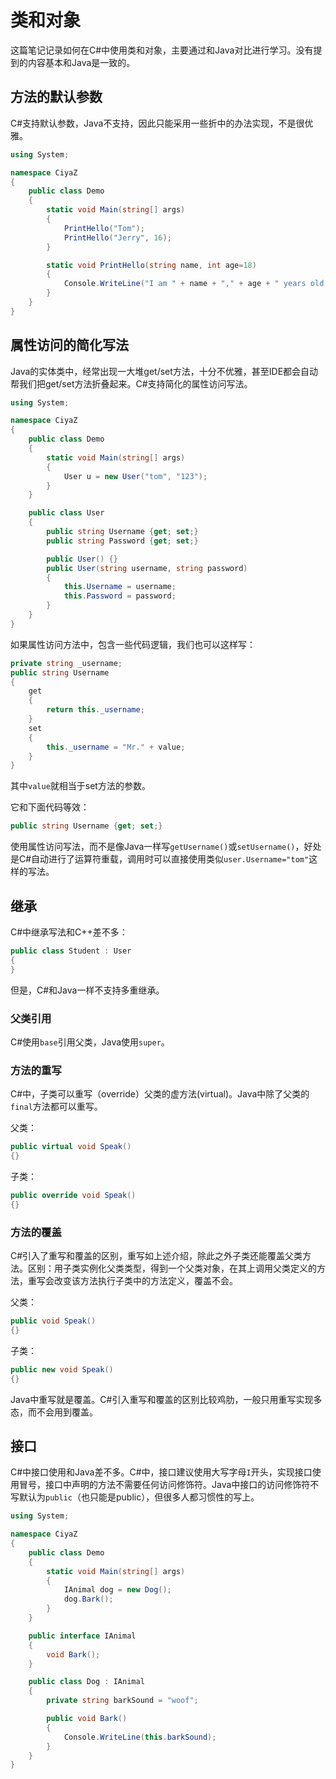 # 类和对象

这篇笔记记录如何在C#中使用类和对象，主要通过和Java对比进行学习。没有提到的内容基本和Java是一致的。

## 方法的默认参数

C#支持默认参数，Java不支持，因此只能采用一些折中的办法实现，不是很优雅。

```csharp
using System;

namespace CiyaZ
{
    public class Demo
    {
        static void Main(string[] args)
        {
            PrintHello("Tom");
            PrintHello("Jerry", 16);
        }

        static void PrintHello(string name, int age=18)
        {
            Console.WriteLine("I am " + name + "," + age + " years old.");
        }
    }
}
```

## 属性访问的简化写法

Java的实体类中，经常出现一大堆get/set方法，十分不优雅，甚至IDE都会自动帮我们把get/set方法折叠起来。C#支持简化的属性访问写法。

```csharp
using System;

namespace CiyaZ
{
    public class Demo
    {
        static void Main(string[] args)
        {
            User u = new User("tom", "123");
        }
    }

    public class User
    {
        public string Username {get; set;}
        public string Password {get; set;}

        public User() {}
        public User(string username, string password)
        {
            this.Username = username;
            this.Password = password;
        }
    }
}
```

如果属性访问方法中，包含一些代码逻辑，我们也可以这样写：

```csharp
private string _username;
public string Username
{
    get
    {
        return this._username;
    }
    set
    {
        this._username = "Mr." + value;
    }
}
```

其中`value`就相当于set方法的参数。

它和下面代码等效：
```csharp
public string Username {get; set;}
```

使用属性访问写法，而不是像Java一样写`getUsername()`或`setUsername()`，好处是C#自动进行了运算符重载，调用时可以直接使用类似`user.Username="tom"`这样的写法。

## 继承

C#中继承写法和C++差不多：

```csharp
public class Student : User
{
}
```

但是，C#和Java一样不支持多重继承。

### 父类引用

C#使用`base`引用父类，Java使用`super`。

### 方法的重写

C#中，子类可以重写（override）父类的虚方法(virtual)。Java中除了父类的`final`方法都可以重写。

父类：
```csharp
public virtual void Speak()
{}
```

子类：
```csharp
public override void Speak()
{}
```

### 方法的覆盖

C#引入了重写和覆盖的区别，重写如上述介绍，除此之外子类还能覆盖父类方法。区别：用子类实例化父类类型，得到一个父类对象，在其上调用父类定义的方法，重写会改变该方法执行子类中的方法定义，覆盖不会。

父类：
```csharp
public void Speak()
{}
```

子类：
```csharp
public new void Speak()
{}
```

Java中重写就是覆盖。C#引入重写和覆盖的区别比较鸡肋，一般只用重写实现多态，而不会用到覆盖。

## 接口

C#中接口使用和Java差不多。C#中，接口建议使用大写字母`I`开头，实现接口使用冒号，接口中声明的方法不需要任何访问修饰符。Java中接口的访问修饰符不写默认为`public`（也只能是public），但很多人都习惯性的写上。

```csharp
using System;

namespace CiyaZ
{
    public class Demo
    {
        static void Main(string[] args)
        {
            IAnimal dog = new Dog();
            dog.Bark();
        }
    }

    public interface IAnimal
    {
        void Bark();
    }

    public class Dog : IAnimal
    {
        private string barkSound = "woof";

        public void Bark()
        {
            Console.WriteLine(this.barkSound);
        }
    }
}
```
